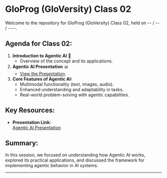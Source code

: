 # GloProg (GloVersity) Class 02

Welcome to the repository for GloProg (GloVersity) Class 02, held on -- / -- / ----.

## Agenda for Class 02:
1. **Introduction to Agentic AI** 🧠  
   - Overview of the concept and its applications.
2. **Agentic AI Presentation** 📊  
   - [View the Presentation](https://docs.google.com/presentation/d/1JnXumKLv2ukZJ8eIvmb40uMBiwqwkptmkgV4Z1Hx1p0/edit?usp=sharing).
3. **Core Features of Agentic AI:**  
   - Multimodal functionality (text, images, audio).  
   - Enhanced understanding and adaptability in tasks.  
   - Real-world problem-solving with agentic capabilities.  

## Key Resources:
- **Presentation Link:**  
  [Agentic AI Presentation](https://docs.google.com/presentation/d/1JnXumKLv2ukZJ8eIvmb40uMBiwqwkptmkgV4Z1Hx1p0/edit?usp=sharing)

## Summary:
In this session, we focused on understanding how Agentic AI works, explored its practical applications, and discussed the framework for implementing agentic behavior in AI systems.

---